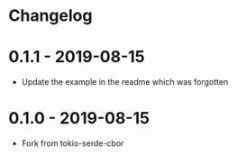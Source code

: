 # Changelog

# 0.1.1 - 2019-08-15

- Update the example in the readme which was forgotten

# 0.1.0 - 2019-08-15

- Fork from tokio-serde-cbor

